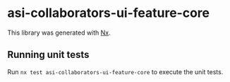 # asi-collaborators-ui-feature-core

This library was generated with [Nx](https://nx.dev).

## Running unit tests

Run `nx test asi-collaborators-ui-feature-core` to execute the unit tests.
